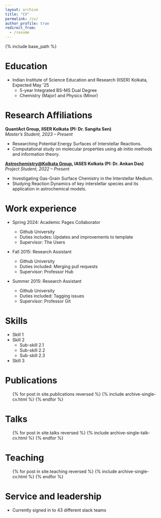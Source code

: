 ```yaml
---
layout: archive
title: "CV"
permalink: /cv/
author_profile: true
redirect_from:
  - /resume
---
```


{% include base_path %}

Education
======
* Indian Institute of Science Education and Research (IISER) Kolkata, Expected May '25
  * 5-year Integrated BS-MS Dual Degree
  * Chemistry (Major) and Physics (Minor)

Research Affiliations
======
**QuantAct Group, IISER Kolkata (PI: Dr. Sangita Sen)**  
*Master’s Student, 2023 – Present*  
- Researching Potential Energy Surfaces of Interstellar Reactions.  
- Computational study on molecular properties using ab initio methods and information theory.  

**[Astrochemistry@Kolkata Group](https://www.iases.org.in/Ankan-web/ankan.html), IASES Kolkata (PI: Dr. Ankan Das)**  
*Project Student, 2022 – Present*  
- Investigating Gas-Grain Surface Chemistry in the Interstellar Medium.  
- Studying Reaction Dynamics of key interstellar species and its application in astrochemical models.  

Work experience
======
* Spring 2024: Academic Pages Collaborator
  * Github University
  * Duties includes: Updates and improvements to template
  * Supervisor: The Users

* Fall 2015: Research Assistant
  * Github University
  * Duties included: Merging pull requests
  * Supervisor: Professor Hub

* Summer 2015: Research Assistant
  * Github University
  * Duties included: Tagging issues
  * Supervisor: Professor Git
  
Skills
======
* Skill 1
* Skill 2
  * Sub-skill 2.1
  * Sub-skill 2.2
  * Sub-skill 2.3
* Skill 3

Publications
======
  <ul>{% for post in site.publications reversed %}
    {% include archive-single-cv.html %}
  {% endfor %}</ul>
  
Talks
======
  <ul>{% for post in site.talks reversed %}
    {% include archive-single-talk-cv.html  %}
  {% endfor %}</ul>
  
Teaching
======
  <ul>{% for post in site.teaching reversed %}
    {% include archive-single-cv.html %}
  {% endfor %}</ul>
  
Service and leadership
======
* Currently signed in to 43 different slack teams
